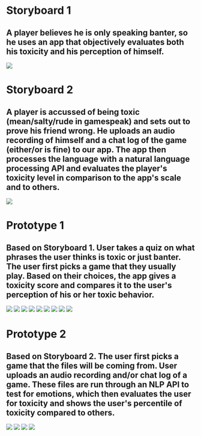 # Storyboard 1
## A player believes he is only speaking banter, so he uses an app that objectively evaluates both his toxicity and his perception of himself.
![](/prototype-storyboard/Storyboard1.jpg)

# Storyboard 2
## A player is accussed of being toxic (mean/salty/rude in gamespeak) and sets out to prove his friend wrong. He uploads an audio recording of himself and a chat log of the game (either/or is fine) to our app. The app then processes the language with a natural language processing API and evaluates the player's toxicity level in comparison to the app's scale and to others.
![](/prototype-storyboard/Storyboard2.jpg)

# Prototype 1
## Based on Storyboard 1. User takes a quiz on what phrases the user thinks is toxic or just banter. The user first picks a game that they usually play. Based on their choices, the app gives a toxicity score and compares it to the user's perception of his or her toxic behavior.

![](/prototypes/p1Login.png)
![](/prototypes/p1Profile.png)
![](/prototypes/p1Choose.png)
![](/prototypes/p1ConfirmSelected.png)
![](/prototypes/p1Questions.png)
![](/prototypes/p1Feedback.png)
![](/prototypes/p1Report.png)
![](/prototypes/p1Results.png)
![](/prototypes/p1SuggestImprovements.png)

# Prototype 2
## Based on Storyboard 2. The user first picks a game that the files will be coming from. User uploads an audio recording and/or chat log of a game. These files are run through an NLP API to test for emotions, which then evaluates the user for toxicity and shows the user's percentile of toxicity compared to others.

![](/prototypes/p2Login.png)
![](/prototypes/p2Upload.png)
![](/prototypes/p2Report.png)
![](/prototypes/p2History.png)
